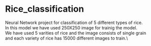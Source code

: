 # Rice_classification
Neural Network project for classification of 5 different types of rice.\
In this model we have used 250X250 image for trainig the model.\
We have used 5 varities of rice and the image consists of single grain\
and each variety of rice has 15000 different images to train.\
